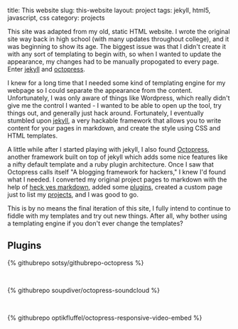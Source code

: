 title: This website
slug: this-website
layout: project
tags: jekyll, html5, javascript, css
category: projects


This site was adapted from my old, static HTML website.
I wrote the original site way back in high school (with many updates throughout
college), and it was beginning to show its age.  The biggest issue was that I
didn't create it with any sort of templating to begin with, so when I wanted to
update the appearance, my changes had to be manually propogated to every page.
Enter [jekyll](http://jekyllrb.com/) and [octopress](http://octopress.org).

<!--more-->

I knew for a long time that I needed some kind of templating engine for my
webpage so I could separate the appearance from the content. Unfortunately, I
was only aware of things like Wordpress, which really didn't give me the control I
wanted - I wanted to be able to open up the tool, try things out, and generally
just hack around. Fortunately, I eventually stumbled upon
[jekyll](http://jekyllrb.com/), a very hackable framework that allows you to
write content for your pages in markdown, and create the style using CSS and
HTML templates.

A little while after I started playing with jekyll, I also found
[Octopress](http://octopress.org), another framework built on top of jekyll
which adds some nice features like a nifty default template and a ruby plugin
architecture.  Once I saw that Octopress calls itself "A blogging framework for
hackers," I knew I'd found what I needed. I converted my original project pages
to markdown with the help of [heck yes markdown](http://heckyesmarkdown), added
some [plugins](#plugins), created a custom page just to list my
[projects]({static}./projects), and I was good to go.

This is by no means the final iteration of this site, I fully intend to continue
to fiddle with my templates and try out new things. After all, why bother using
a templating engine if you don't ever change the templates?

<a name="plugins"></a>
Plugins
-------
{% githubrepo sotsy/githubrepo-octopress %}

<br/>

{% githubrepo soupdiver/octopress-soundcloud %}

<br/>

{% githubrepo optikfluffel/octopress-responsive-video-embed %}
